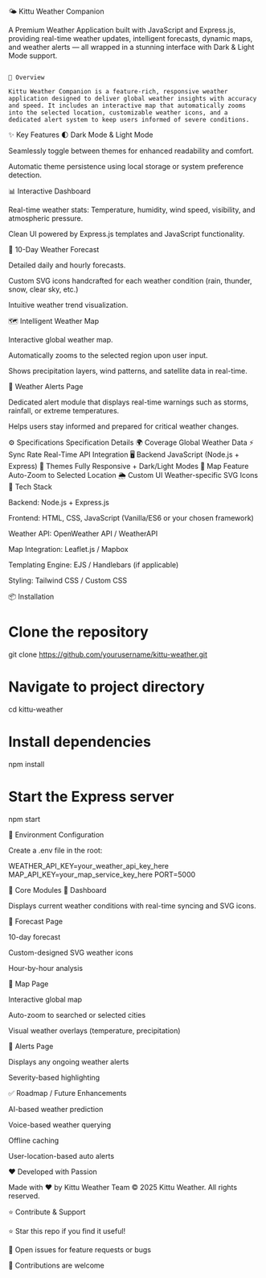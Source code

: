 🌤️ Kittu Weather Companion

A Premium Weather Application built with JavaScript and Express.js, providing real-time weather updates, intelligent forecasts, dynamic maps, and weather alerts — all wrapped in a stunning interface with Dark & Light Mode support.

```

🚀 Overview

Kittu Weather Companion is a feature-rich, responsive weather application designed to deliver global weather insights with accuracy and speed. It includes an interactive map that automatically zooms into the selected location, customizable weather icons, and a dedicated alert system to keep users informed of severe conditions.

```
✨ Key Features
🌓 Dark Mode & Light Mode

Seamlessly toggle between themes for enhanced readability and comfort.

Automatic theme persistence using local storage or system preference detection.

📊 Interactive Dashboard

Real-time weather stats: Temperature, humidity, wind speed, visibility, and atmospheric pressure.

Clean UI powered by Express.js templates and JavaScript functionality.

📅 10-Day Weather Forecast

Detailed daily and hourly forecasts.

Custom SVG icons handcrafted for each weather condition (rain, thunder, snow, clear sky, etc.)

Intuitive weather trend visualization.

🗺️ Intelligent Weather Map

Interactive global weather map.

Automatically zooms to the selected region upon user input.

Shows precipitation layers, wind patterns, and satellite data in real-time.

🚨 Weather Alerts Page

Dedicated alert module that displays real-time warnings such as storms, rainfall, or extreme temperatures.

Helps users stay informed and prepared for critical weather changes.

⚙️ Specifications
Specification	Details
🌍 Coverage	Global Weather Data
⚡ Sync Rate	Real-Time API Integration
🖥️ Backend	JavaScript (Node.js + Express)
🎨 Themes	Fully Responsive + Dark/Light Modes
📡 Map Feature	Auto-Zoom to Selected Location
🌦️ Custom UI	Weather-specific SVG Icons
🧠 Tech Stack

Backend: Node.js + Express.js

Frontend: HTML, CSS, JavaScript (Vanilla/ES6 or your chosen framework)

Weather API: OpenWeather API / WeatherAPI

Map Integration: Leaflet.js / Mapbox

Templating Engine: EJS / Handlebars (if applicable)

Styling: Tailwind CSS / Custom CSS

📦 Installation
# Clone the repository
git clone https://github.com/yourusername/kittu-weather.git

# Navigate to project directory
cd kittu-weather

# Install dependencies
npm install

# Start the Express server
npm start

🔧 Environment Configuration

Create a .env file in the root:

WEATHER_API_KEY=your_weather_api_key_here
MAP_API_KEY=your_map_service_key_here
PORT=5000

📸 Core Modules
🔹 Dashboard

Displays current weather conditions with real-time syncing and SVG icons.

🔹 Forecast Page

10-day forecast

Custom-designed SVG weather icons

Hour-by-hour analysis

🔹 Map Page

Interactive global map

Auto-zoom to searched or selected cities

Visual weather overlays (temperature, precipitation)

🔹 Alerts Page

Displays any ongoing weather alerts

Severity-based highlighting

✅ Roadmap / Future Enhancements

AI-based weather prediction

Voice-based weather querying

Offline caching

User-location-based auto alerts

❤️ Developed with Passion

Made with ❤️ by Kittu Weather Team
© 2025 Kittu Weather. All rights reserved.

⭐ Contribute & Support

⭐ Star this repo if you find it useful!

💬 Open issues for feature requests or bugs

🤝 Contributions are welcome

